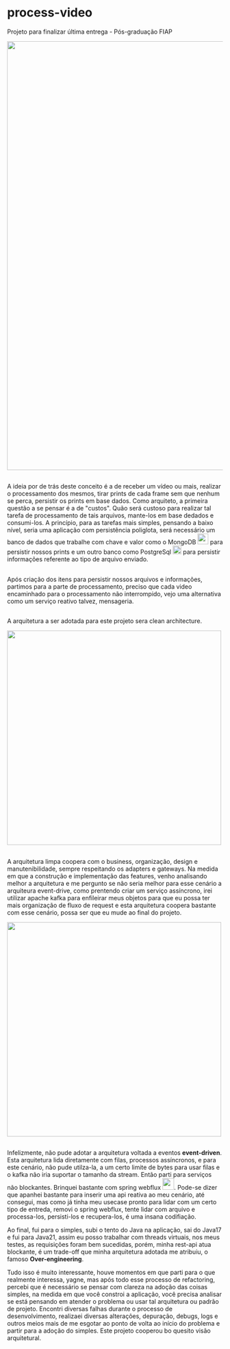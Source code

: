 # process-video
Projeto para finalizar última entrega - Pós-graduação FIAP

<img src="https://i.imgur.com/NlV37va.png" width="1000">


##
<p style='text-align: indent'> A ideia por de trás deste conceito é a de receber um vídeo ou mais, realizar o processamento dos mesmos, tirar prints de cada frame sem que nenhum se perca, 
persistir os prints em base dados. Como arquiteto, a primeira questão a se pensar é a de "custos". Quão será custoso para realizar tal tarefa de processamento de tais arquivos, 
mante-los em base dedados e consumi-los. A princípio, para as tarefas mais simples, pensando a baixo nível, seria uma aplicação com persistência poliglota, 
será necessário um banco de dados que trabalhe com chave e valor como o MongoDB <img src="https://github.com/user-attachments/assets/9cd41ad2-cccd-4863-b5e2-cfed465dcc55" width="25">
para persistir nossos prints e um outro banco como PostgreSql
<img src="https://github.com/user-attachments/assets/744c5564-978f-4e56-9c80-17709a30724c" width="20"> para persistir informações referente ao tipo de arquivo enviado.</p>

##
Após criação dos itens para persistir nossos arquivos e informações, partimos para a parte de processamento, preciso que cada video encaminhado para o processamento não interrompido,
vejo uma alternativa como um serviço reativo talvez, mensageria.

##
A arquitetura a ser adotada para este projeto sera clean architecture.

<img src="https://github.com/user-attachments/assets/48d89f4b-e2d8-4bf0-9fd9-c153b53639a0" width="500">

##
<p style='text-align: indent'>A arquitetura limpa coopera com o business, organização, design e manutenibilidade, sempre respeitando os adapters e gateways. 
Na medida em que a construção e implementação das features, venho analisando melhor a arquitetura e me pergunto se não seria melhor para esse cenário a arquiteura event-drive, 
como prentendo criar um serviço assíncrono, irei utilizar apache kafka para enfileirar meus objetos para que eu possa ter mais organização de fluxo de request e esta arquitetura coopera 
bastante com esse cenário, possa ser que eu mude ao final do projeto.</p>

<img src="https://github.com/user-attachments/assets/12514a6b-0c2e-4459-b1b6-6ea1d3f49017" width="500">

##
<p style='text-align: indent'>Infelizmente, não pude adotar a arquitetura voltada a eventos <b>event-driven</b>. Esta arquitetura lida diretamente com filas, processos assíncronos, e para este cenário, 
não pude utilza-la, a um certo limite de bytes para usar filas e o kafka não iria suportar o tamanho da stream. Então parti para serviços não blockantes.
Brinquei bastante com spring webflux <img src="https://gitlab.com/uploads/-/system/project/avatar/25570288/webflux.png" width="27">. 
Pode-se dizer que apanhei bastante para inserir uma api reativa ao meu cenário, até consegui, mas como já tinha meu usecase pronto para lidar com um certo tipo de entreda, 
removi o spring webflux, tente lidar com arquivo e processa-los, persisti-los e recupera-los, é uma insana codifiação.

Ao final, fui para o simples, subi o tento do Java na aplicação, sai do Java17 e fui para Java21, assim eu posso trabalhar com threads virtuais, nos meus testes, as requisições foram bem sucedidas, 
porém, minha rest-api atua blockante, é um trade-off que minha arquitetura adotada me atribuiu, o famoso <b>Over-engineering</b>.

Tudo isso é muito interessante, houve momentos em que parti para o que realmente interessa, yagne, mas após todo esse processo de refactoring, percebi que é necessário se pensar com clareza 
na adoção das coisas simples, na medida em que você constroi a aplicação, você precisa analisar se está pensando em atender o problema ou usar tal arquitetura ou padrão de projeto.
Encontri diversas falhas durante o processo de desenvolvimento, realizaei diversas alterações, depuração, debugs, logs e outros meios mais de me esgotar ao ponto de volta ao início do problema e
 partir para a adoção do simples. Este projeto cooperou bo quesito visão arquitetural.</p>